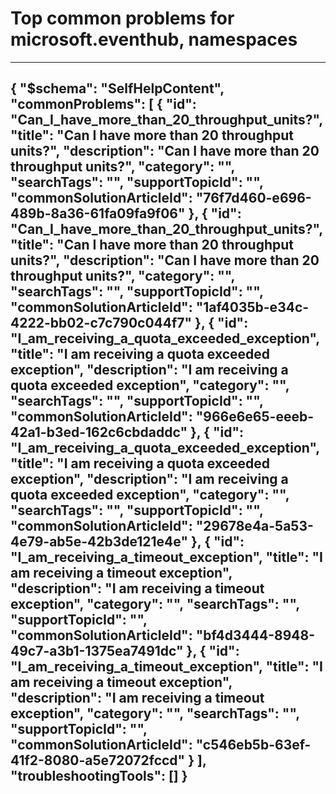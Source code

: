 <properties
	pageTitle="Top common problems for microsoft.eventhub, namespaces"
	description="Top common problems for microsoft.eventhub, namespaces"        
	service="microsoft.eventhub"
	resource="namespaces"
	resourceTags=""
	authors="justinconway,jtaubensee"
	ms.author=""
	displayOrder=""
	articleId="b12b3aab-7a15-4285-ae68-8b86a66fdc12"
	selfHelpType="diagnoseandsolve"
	productPesIds=""
	cloudEnvironments="public"
/>
# Top common problems for microsoft.eventhub, namespaces
---
{
    "$schema": "SelfHelpContent",
    "commonProblems": [
        {
            "id": "Can_I_have_more_than_20_throughput_units?",
            "title": "Can I have more than 20 throughput units?",
            "description": "Can I have more than 20 throughput units?",
            "category": "",
            "searchTags": "",
            "supportTopicId": "",
            "commonSolutionArticleId": "76f7d460-e696-489b-8a36-61fa09fa9f06"
        },
        {
            "id": "Can_I_have_more_than_20_throughput_units?",
            "title": "Can I have more than 20 throughput units?",
            "description": "Can I have more than 20 throughput units?",
            "category": "",
            "searchTags": "",
            "supportTopicId": "",
            "commonSolutionArticleId": "1af4035b-e34c-4222-bb02-c7c790c044f7"
        },
        {
            "id": "I_am_receiving_a_quota_exceeded_exception",
            "title": "I am receiving a quota exceeded exception",
            "description": "I am receiving a quota exceeded exception",
            "category": "",
            "searchTags": "",
            "supportTopicId": "",
            "commonSolutionArticleId": "966e6e65-eeeb-42a1-b3ed-162c6cbdaddc"
        },
        {
            "id": "I_am_receiving_a_quota_exceeded_exception",
            "title": "I am receiving a quota exceeded exception",
            "description": "I am receiving a quota exceeded exception",
            "category": "",
            "searchTags": "",
            "supportTopicId": "",
            "commonSolutionArticleId": "29678e4a-5a53-4e79-ab5e-42b3de121e4e"
        },
        {
            "id": "I_am_receiving_a_timeout_exception",
            "title": "I am receiving a timeout exception",
            "description": "I am receiving a timeout exception",
            "category": "",
            "searchTags": "",
            "supportTopicId": "",
            "commonSolutionArticleId": "bf4d3444-8948-49c7-a3b1-1375ea7491dc"
        },
        {
            "id": "I_am_receiving_a_timeout_exception",
            "title": "I am receiving a timeout exception",
            "description": "I am receiving a timeout exception",
            "category": "",
            "searchTags": "",
            "supportTopicId": "",
            "commonSolutionArticleId": "c546eb5b-63ef-41f2-8080-a5e72072fccd"
        }
    ],
    "troubleshootingTools": []
}
---